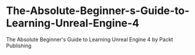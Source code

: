 # The-Absolute-Beginner-s-Guide-to-Learning-Unreal-Engine-4
The Absolute Beginner's Guide to Learning Unreal Engine 4 by Packt Publishing
